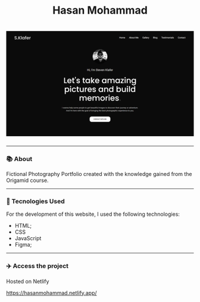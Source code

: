 <h1 align="center">Hasan Mohammad</h1>
<h1 align="center"><img src="./imgs/stevan-klafer.png"></h1>

<hr>

### 📚 About

Fictional Photography Portfolio created with the knowledge gained from the Origamid course.

---

### 💼 Tecnologies Used
For the development of this website, I used the following technologies:

- HTML;
- CSS 
- JavaScript 
- Figma;

---

### :airplane: Access the project

Hosted on Netlify

https://hasanmohammad.netlify.app/

